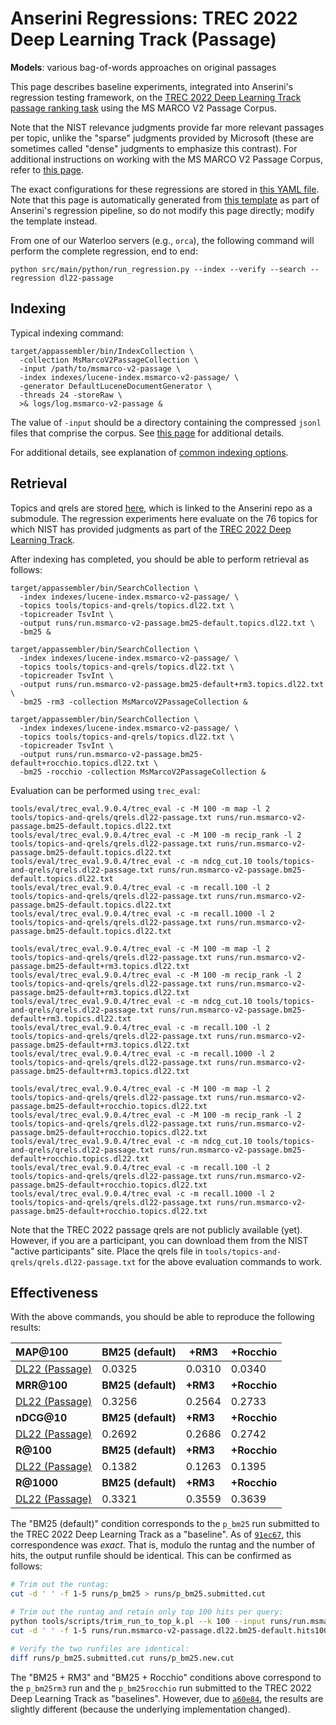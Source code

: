 # Anserini Regressions: TREC 2022 Deep Learning Track (Passage)

**Models**: various bag-of-words approaches on original passages

This page describes baseline experiments, integrated into Anserini's regression testing framework, on the [TREC 2022 Deep Learning Track passage ranking task](https://trec.nist.gov/data/deep2022.html) using the MS MARCO V2 Passage Corpus.

Note that the NIST relevance judgments provide far more relevant passages per topic, unlike the "sparse" judgments provided by Microsoft (these are sometimes called "dense" judgments to emphasize this contrast).
For additional instructions on working with the MS MARCO V2 Passage Corpus, refer to [this page](experiments-msmarco-v2.md).

The exact configurations for these regressions are stored in [this YAML file](../src/main/resources/regression/dl22-passage.yaml).
Note that this page is automatically generated from [this template](../src/main/resources/docgen/templates/dl22-passage.template) as part of Anserini's regression pipeline, so do not modify this page directly; modify the template instead.

From one of our Waterloo servers (e.g., `orca`), the following command will perform the complete regression, end to end:

```
python src/main/python/run_regression.py --index --verify --search --regression dl22-passage
```

## Indexing

Typical indexing command:

```
target/appassembler/bin/IndexCollection \
  -collection MsMarcoV2PassageCollection \
  -input /path/to/msmarco-v2-passage \
  -index indexes/lucene-index.msmarco-v2-passage/ \
  -generator DefaultLuceneDocumentGenerator \
  -threads 24 -storeRaw \
  >& logs/log.msmarco-v2-passage &
```

The value of `-input` should be a directory containing the compressed `jsonl` files that comprise the corpus.
See [this page](experiments-msmarco-v2.md) for additional details.

For additional details, see explanation of [common indexing options](common-indexing-options.md).

## Retrieval

Topics and qrels are stored [here](https://github.com/castorini/anserini-tools/tree/master/topics-and-qrels), which is linked to the Anserini repo as a submodule.
The regression experiments here evaluate on the 76 topics for which NIST has provided judgments as part of the [TREC 2022 Deep Learning Track](https://trec.nist.gov/data/deep2022.html).

After indexing has completed, you should be able to perform retrieval as follows:

```
target/appassembler/bin/SearchCollection \
  -index indexes/lucene-index.msmarco-v2-passage/ \
  -topics tools/topics-and-qrels/topics.dl22.txt \
  -topicreader TsvInt \
  -output runs/run.msmarco-v2-passage.bm25-default.topics.dl22.txt \
  -bm25 &

target/appassembler/bin/SearchCollection \
  -index indexes/lucene-index.msmarco-v2-passage/ \
  -topics tools/topics-and-qrels/topics.dl22.txt \
  -topicreader TsvInt \
  -output runs/run.msmarco-v2-passage.bm25-default+rm3.topics.dl22.txt \
  -bm25 -rm3 -collection MsMarcoV2PassageCollection &

target/appassembler/bin/SearchCollection \
  -index indexes/lucene-index.msmarco-v2-passage/ \
  -topics tools/topics-and-qrels/topics.dl22.txt \
  -topicreader TsvInt \
  -output runs/run.msmarco-v2-passage.bm25-default+rocchio.topics.dl22.txt \
  -bm25 -rocchio -collection MsMarcoV2PassageCollection &
```

Evaluation can be performed using `trec_eval`:

```
tools/eval/trec_eval.9.0.4/trec_eval -c -M 100 -m map -l 2 tools/topics-and-qrels/qrels.dl22-passage.txt runs/run.msmarco-v2-passage.bm25-default.topics.dl22.txt
tools/eval/trec_eval.9.0.4/trec_eval -c -M 100 -m recip_rank -l 2 tools/topics-and-qrels/qrels.dl22-passage.txt runs/run.msmarco-v2-passage.bm25-default.topics.dl22.txt
tools/eval/trec_eval.9.0.4/trec_eval -c -m ndcg_cut.10 tools/topics-and-qrels/qrels.dl22-passage.txt runs/run.msmarco-v2-passage.bm25-default.topics.dl22.txt
tools/eval/trec_eval.9.0.4/trec_eval -c -m recall.100 -l 2 tools/topics-and-qrels/qrels.dl22-passage.txt runs/run.msmarco-v2-passage.bm25-default.topics.dl22.txt
tools/eval/trec_eval.9.0.4/trec_eval -c -m recall.1000 -l 2 tools/topics-and-qrels/qrels.dl22-passage.txt runs/run.msmarco-v2-passage.bm25-default.topics.dl22.txt

tools/eval/trec_eval.9.0.4/trec_eval -c -M 100 -m map -l 2 tools/topics-and-qrels/qrels.dl22-passage.txt runs/run.msmarco-v2-passage.bm25-default+rm3.topics.dl22.txt
tools/eval/trec_eval.9.0.4/trec_eval -c -M 100 -m recip_rank -l 2 tools/topics-and-qrels/qrels.dl22-passage.txt runs/run.msmarco-v2-passage.bm25-default+rm3.topics.dl22.txt
tools/eval/trec_eval.9.0.4/trec_eval -c -m ndcg_cut.10 tools/topics-and-qrels/qrels.dl22-passage.txt runs/run.msmarco-v2-passage.bm25-default+rm3.topics.dl22.txt
tools/eval/trec_eval.9.0.4/trec_eval -c -m recall.100 -l 2 tools/topics-and-qrels/qrels.dl22-passage.txt runs/run.msmarco-v2-passage.bm25-default+rm3.topics.dl22.txt
tools/eval/trec_eval.9.0.4/trec_eval -c -m recall.1000 -l 2 tools/topics-and-qrels/qrels.dl22-passage.txt runs/run.msmarco-v2-passage.bm25-default+rm3.topics.dl22.txt

tools/eval/trec_eval.9.0.4/trec_eval -c -M 100 -m map -l 2 tools/topics-and-qrels/qrels.dl22-passage.txt runs/run.msmarco-v2-passage.bm25-default+rocchio.topics.dl22.txt
tools/eval/trec_eval.9.0.4/trec_eval -c -M 100 -m recip_rank -l 2 tools/topics-and-qrels/qrels.dl22-passage.txt runs/run.msmarco-v2-passage.bm25-default+rocchio.topics.dl22.txt
tools/eval/trec_eval.9.0.4/trec_eval -c -m ndcg_cut.10 tools/topics-and-qrels/qrels.dl22-passage.txt runs/run.msmarco-v2-passage.bm25-default+rocchio.topics.dl22.txt
tools/eval/trec_eval.9.0.4/trec_eval -c -m recall.100 -l 2 tools/topics-and-qrels/qrels.dl22-passage.txt runs/run.msmarco-v2-passage.bm25-default+rocchio.topics.dl22.txt
tools/eval/trec_eval.9.0.4/trec_eval -c -m recall.1000 -l 2 tools/topics-and-qrels/qrels.dl22-passage.txt runs/run.msmarco-v2-passage.bm25-default+rocchio.topics.dl22.txt
```

Note that the TREC 2022 passage qrels are not publicly available (yet).
However, if you are a participant, you can download them from the NIST "active participants" site.
Place the qrels file in `tools/topics-and-qrels/qrels.dl22-passage.txt` for the above evaluation commands to work.

## Effectiveness

With the above commands, you should be able to reproduce the following results:

| **MAP@100**                                                                                                  | **BM25 (default)**| **+RM3**  | **+Rocchio**|
|:-------------------------------------------------------------------------------------------------------------|-----------|-----------|-----------|
| [DL22 (Passage)](https://microsoft.github.io/msmarco/TREC-Deep-Learning)                                     | 0.0325    | 0.0310    | 0.0340    |
| **MRR@100**                                                                                                  | **BM25 (default)**| **+RM3**  | **+Rocchio**|
| [DL22 (Passage)](https://microsoft.github.io/msmarco/TREC-Deep-Learning)                                     | 0.3256    | 0.2564    | 0.2733    |
| **nDCG@10**                                                                                                  | **BM25 (default)**| **+RM3**  | **+Rocchio**|
| [DL22 (Passage)](https://microsoft.github.io/msmarco/TREC-Deep-Learning)                                     | 0.2692    | 0.2686    | 0.2742    |
| **R@100**                                                                                                    | **BM25 (default)**| **+RM3**  | **+Rocchio**|
| [DL22 (Passage)](https://microsoft.github.io/msmarco/TREC-Deep-Learning)                                     | 0.1382    | 0.1263    | 0.1395    |
| **R@1000**                                                                                                   | **BM25 (default)**| **+RM3**  | **+Rocchio**|
| [DL22 (Passage)](https://microsoft.github.io/msmarco/TREC-Deep-Learning)                                     | 0.3321    | 0.3559    | 0.3639    |

The "BM25 (default)" condition corresponds to the `p_bm25` run submitted to the TREC 2022 Deep Learning Track as a "baseline".
As of [`91ec67`](https://github.com/castorini/anserini/commit/91ec6749bfef206e210bcc1df8cd4060e7d7aaff), this correspondence was _exact_.
That is, modulo the runtag and the number of hits, the output runfile should be identical.
This can be confirmed as follows:

```bash
# Trim out the runtag:
cut -d ' ' -f 1-5 runs/p_bm25 > runs/p_bm25.submitted.cut

# Trim out the runtag and retain only top 100 hits per query:
python tools/scripts/trim_run_to_top_k.pl --k 100 --input runs/run.msmarco-v2-passage.dl22.bm25-default --output runs/run.msmarco-v2-passage.dl22.bm25-default.hits100
cut -d ' ' -f 1-5 runs/run.msmarco-v2-passage.dl22.bm25-default.hits100 > runs/p_bm25.new.cut

# Verify the two runfiles are identical:
diff runs/p_bm25.submitted.cut runs/p_bm25.new.cut
```

The "BM25 + RM3" and "BM25 + Rocchio" conditions above correspond to the `p_bm25rm3` run and the `p_bm25rocchio` run submitted to the TREC 2022 Deep Learning Track as "baselines".
However, due to [`a60e84`](https://github.com/castorini/anserini/commit/a60e842e9b47eca0ad5266659081fe1180c96b7f), the results are slightly different (because the underlying implementation changed).
